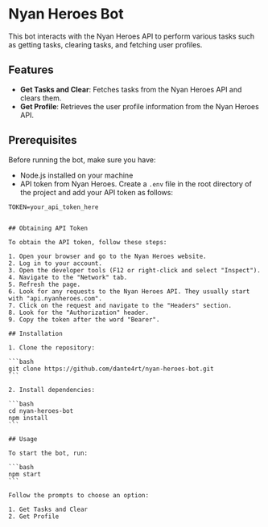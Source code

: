 # Nyan Heroes Bot

This bot interacts with the Nyan Heroes API to perform various tasks such as getting tasks, clearing tasks, and fetching user profiles.

## Features

- **Get Tasks and Clear**: Fetches tasks from the Nyan Heroes API and clears them.
- **Get Profile**: Retrieves the user profile information from the Nyan Heroes API.

## Prerequisites

Before running the bot, make sure you have:

- Node.js installed on your machine
- API token from Nyan Heroes. Create a `.env` file in the root directory of the project and add your API token as follows:

```plaintext
TOKEN=your_api_token_here
```
````

## Obtaining API Token

To obtain the API token, follow these steps:

1. Open your browser and go to the Nyan Heroes website.
2. Log in to your account.
3. Open the developer tools (F12 or right-click and select "Inspect").
4. Navigate to the "Network" tab.
5. Refresh the page.
6. Look for any requests to the Nyan Heroes API. They usually start with "api.nyanheroes.com".
7. Click on the request and navigate to the "Headers" section.
8. Look for the "Authorization" header.
9. Copy the token after the word "Bearer".

## Installation

1. Clone the repository:

```bash
git clone https://github.com/dante4rt/nyan-heroes-bot.git
```

2. Install dependencies:

```bash
cd nyan-heroes-bot
npm install
```

## Usage

To start the bot, run:

```bash
npm start
```

Follow the prompts to choose an option:

1. Get Tasks and Clear
2. Get Profile